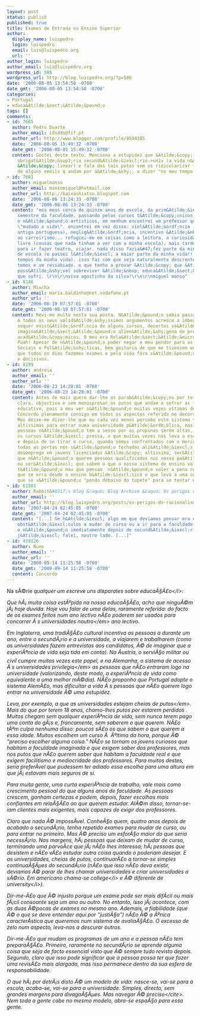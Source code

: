 ```yaml
---
layout: post
status: publish
published: true
title: Exames de Entrada no Ensino Superior
author:
  display_name: luispedro
  login: luispedro
  email: luis@luispedro.org
  url: ''
author_login: luispedro
author_email: luis@luispedro.org
wordpress_id: 586
wordpress_url: http://blog.luispedro.org/?p=586
date: '2006-08-05 13:54:58 -0700'
date_gmt: '2006-08-05 13:54:58 -0700'
categories:
- Portugal
- educa&Atilde;&sect;&Atilde;&pound;o
tags: []
comments:
- id: 7665
  author: Pedro Duarte
  author_email: idsdds@fif.pt
  author_url: http://www.blogger.com/profile/8504305
  date: '2006-08-05 15:49:32 -0700'
  date_gmt: '2006-08-05 15:49:32 -0700'
  content: Gostei deste texto. Menciona a estupidez que &Atilde;&copy; a sucess&Atilde;&pound;o
    obrigat&Atilde;&sup3;ria secund&Atilde;&iexcl;rio->univ (a vida n&Atilde;&pound;o
    &Atilde;&copy; linear) e fala dos tais putos sem os ridicularizar (ao contr&Atilde;&iexcl;rio
    de alguns emails q andam por a&Atilde;&shy;, a dizer "no meu tempo e q era bom...").
- id: 7681
  author: miguelmanso
  author_email: mansomiguel@hotmail.com
  author_url: http://baixashiatsu.blogspot.com
  date: '2006-08-06 13:24:33 -0700'
  date_gmt: '2006-08-06 13:24:33 -0700'
  content: "nos meus cerca de quinze anos de escola, da prim&Atilde;&iexcl;ria ao
    semestre da faculdade, passando pelos cursos t&Atilde;&copy;cnicos, artisticos
    e n&Atilde;&pound;o artisticos, em nenhum encontrei um professor que me tivesse
    \"mudado a vida\". encontrei em vez disso: viol&Atilde;&ordf;ncia (porrada &Atilde;&nbsp;
    antiga portuguesa), neglig&Atilde;&ordf;ncia, incentivo &Atilde;&nbsp; burrice,
    ao carreirismo... refugiei-me em coisas como a leitura, a curiosidade pelo saber
    livre (cousas que nada tinham a ver com a minha escola), mais tarde isso foi rastilho
    para ir fazer teatro, viajar. nada disso fazia&#47;fez parte da minha experi&Atilde;&ordf;ncia
    de escola (e passei l&Atilde;&iexcl; a maior parte da minha vida!! - os piores
    tempos da minha vida). isso faz com que seja naturalmente descrente na educa&Atilde;&sect;&Atilde;&pound;o
    temos e um ressabiado. o que tenho a provar &Atilde;&copy; que &Atilde;&copy;
    poss&Atilde;&shy;vel sobreviver &Atilde;&nbsp; educa&Atilde;&sect;&Atilde;&pound;o
    que sofri. \r\n\r\nviva agostinho da silva!\r\n\r\nmiguel manso"
- id: 8146
  author: Miucha
  author_email: maria.baldinho@net.vodafone.pt
  author_url: ''
  date: '2006-08-19 07:57:01 -0700'
  date_gmt: '2006-08-19 07:57:01 -0700'
  content: Revi-me muito nesta sua posta. N&Atilde;&pound;o sabia passar um cheque!
    A todos os seus valid&Atilde;&shy;ssimos argumentos acresce a imbecilidade da
    sequer exist&Atilde;&ordf;ncia de alguns cursos, decertos sa&Atilde;&shy;dos da
    imagina&Atilde;&sect;&Atilde;&pound;o alien&Atilde;&shy;gena de professores e
    acad&Atilde;&copy;micos. O meu era Rela&Atilde;&sect;&Atilde;&micro;es Internacionais.
    Puah! Apesar de n&Atilde;&pound;o poder negar o meu pendor para as Ci&Atilde;&ordf;ncias
    Sociais e Pol&Atilde;&shy;ticas, bem gostaria de que me tivessem ensinado antes
    que todos os dias fazemos exames e pela vida fora s&Atilde;&pound;o constantes
    e decisivos.
- id: 8199
  author: andreia
  author_email: ''
  author_url: ''
  date: '2006-08-23 14:28:01 -0700'
  date_gmt: '2006-08-23 14:28:01 -0700'
  content: Antes de mais quero dar-lhe os parab&Atilde;&copy;ns por ter de uma forma
    clara, objectiva e sem menospresar os putos que andam a sofrer as falhas do sistema
    educativo, pois a meu ver s&Atilde;&pound;o muitas vezes vitimas desse mesmo sistema.
    Concordo plenamente consigo em todos os aspectos referido no decorrer  do texto.
    Mas deixe-me dizer-lhe que eu cada vez menos percebo este sistema temos m&Atilde;&copy;dias
    altissimas para entrar numa universidade p&Atilde;&ordm;blica, nas privadas muitas
    pessoas n&Atilde;&pound;o tem a sesso por as propinas serem altas, temos de escolher
    os cursos &Atilde;&iexcl; pressa, o que muitas vezes nos leva a escolher erradamente
    e depois de se tirar o curso, quando somos confrontados com o mercado de trabalho
    todas as portas nos s&Atilde;&pound;o fechadas ali&Atilde;&iexcl;s a taixa de
    desemprego em jovens licenciados &Atilde;&copy; altissima, ser&Atilde;&iexcl;
    que n&Atilde;&pound;o querem pessoas qualificadas noi nosso pa&Atilde;&shy;s ?
    ou ser&Atilde;&iexcl; que sabem o que o nosso sistema de ensino vale e acham-no
    t&Atilde;&pound;o mau que pensam  n&Atilde;&pound;o valer a pena contratar licenciados?Acho
    que se erra desde o ensino b&Atilde;&iexcl;sico o que leva a uma corrente de erros
    que se v&Atilde;&pound;o "pondo debaixo do tapete" para se tentar encobrir...
- id: 61581
  author: Rabbit&#8217;s blog &raquo; Blog Archive &raquo; Os perigos do racionalismo
  author_email: ''
  author_url: http://blog.luispedro.org/posts/os-perigos-do-racionalismo
  date: '2007-04-24 02:45:05 -0700'
  date_gmt: '2007-04-24 02:45:05 -0700'
  content: "[...] Se h&Atilde;&iexcl; algo em que deviamos pensar era em retirar os
    obst&Atilde;&iexcl;culos a mudar de curso ou a ir para a faculdade mais tarde
    e n&Atilde;&pound;o imediatamente depois de secund&Atilde;&iexcl;rio. Mas disso,
    j&Atilde;&iexcl; falei, noutro lado. [...]"
- id: 419126
  author: Nuno
  author_email: ''
  author_url: ''
  date: '2008-09-14 11:25:58 -0700'
  date_gmt: '2008-09-14 11:25:58 -0700'
  content: Concordo
---
```

<p>Na s&Atilde;&copy;rie <i>qualquer um escreve uns disparates sobre educa&Atilde;&sect;&Atilde;&pound;o<&#47;i>:</p>
<p>Que h&Atilde;&iexcl; muita coisa est&Atilde;&ordm;pida na nossa educa&Atilde;&sect;&Atilde;&pound;o, acho que ningu&Atilde;&copy;m j&Atilde;&iexcl; hoje duvida. Hoje vou falar de uma delas, raramente referida: do facto de os exames feitos num ano lectivo n&Atilde;&pound;o poderem ser usados para concorrer &Atilde;&nbsp;s universidades <em>noutro<&#47;em> ano lectivo.</p>
<p>Em Inglaterra, uma tradi&Atilde;&sect;&Atilde;&pound;o cultural incentiva as pessoas a durante um ano, entre o secund&Atilde;&iexcl;rio e a universidade, a viajarem e trabalharem (como as universidades fazem entrevistas aos candidatos, &Atilde;&copy; de imaginar que a experi&Atilde;&ordf;ncia de vida seja tida em conta). Na &Atilde;ustria, o servi&Atilde;&sect;o militar ou civil cumpre muitas vezes este papel, e na Alemanha, o sistema de acesso &Atilde;&nbsp;s universidades <em>privilegia<&#47;em> as pessoas que n&Atilde;&pound;o entraram logo na universidade (valorizando, deste modo, a experi&Atilde;&ordf;ncia de vida como equivalente a uma melhor m&Atilde;&copy;dia).  N&Atilde;&pound;o proponho que Portugal adopte o sistema Alem&Atilde;&pound;o, mas dificultar a vida &Atilde;&nbsp;s pessoas que n&Atilde;&pound;o querem logo entrar na universidade &Atilde;&copy; uma estupidez.</p>
<p>Leva, por exemplo, a que as universidades estejam cheias de <em>putos<&#47;em>. Mais do que por terem 18&nbsp;anos, chamo-lhes putos por estarem perdidos . Muitos chegam sem qualquer experi&Atilde;&ordf;ncia de vida, sem nunca terem pago uma conta do g&Atilde;&iexcl;s e, francamente, sem saberem o que querem. N&Atilde;&pound;o t&Atilde;&ordf;m culpa nenhuma disso: poucos s&Atilde;&pound;o os que sabem o que querem a essa idade. Muitos escolhem um curso &Atilde;&nbsp; &Atilde;&ordm;ltima da hora, porque &Atilde;&copy; "preciso escolher alguma coisa." N&Atilde;&pound;o se tornam os jovens curiosos que habitam a faculdade imaginada e que exigem saber dos professores, mas nos putos que n&Atilde;&pound;o querem saber que habitam a faculdade real e que exigem facilitismo e mediocridade dos professores. Para muitos destes, seria prefer&Atilde;&shy;vel que pudessem ter adiado essa escolha para uma altura em que j&Atilde;&iexcl; estavam mais seguros de si.</p>
<p>Para muita gente, uma curta experi&Atilde;&ordf;ncia de trabalho, vale mais como crescimento pessoal do que alguns anos de faculdade. As pessoas crescem, ganham certezas e podem, depois, fazer escolhas mais confiantes em rela&Atilde;&sect;&Atilde;&pound;o ao que querem estudar. Al&Atilde;&copy;m disso, tornar-se-iam clientes mais exigentes, mais capazes de exigir dos professores.</p>
<p>Claro que nada &Atilde;&copy; imposs&Atilde;&shy;vel. Conhe&Atilde;&sect;o quem, quatro anos depois de acabado o secund&Atilde;&iexcl;rio, tenha repetido exames para mudar de curso, ou para entrar no primeiro. Mas &Atilde;&copy; preciso um esfor&Atilde;&sect;o maior do que seria necess&Atilde;&iexcl;rio. Nas margens, h&Atilde;&iexcl; pessoas que deixam de mudar de curso, terminando uma parvo&Atilde;&shy;ce que j&Atilde;&iexcl; n&Atilde;&pound;o lhes interessa; h&Atilde;&iexcl; pessoas que desistem e n&Atilde;&pound;o v&Atilde;&pound;o estudar outra coisa quando o poderiam desejar. E as universidades, cheias de putos, continuar&Atilde;&pound;o a tornar-se simples continua&Atilde;&sect;&Atilde;&micro;es do secund&Atilde;&iexcl;rio (n&Atilde;&pound;o que isso n&Atilde;&pound;o deva existir, deviamos &Atilde;&copy; parar de lhes chamar universidades e criar universidades a s&Atilde;&copy;rio. Em americano chama-se <i>college<&#47;i> e &Atilde;&copy; diferente de <i>university<&#47;i>).</p>
<p>Dir-me-&Atilde;&pound;o que &Atilde;&copy; injusto porque um exame pode ser mais dif&Atilde;&shy;cil ou mais f&Atilde;&iexcl;cil consoante seja um ano ou outro. No entanto, isso j&Atilde;&iexcl; acontece, com as duas &Atilde;&copy;pocas de exames no mesmo ano. Ademais, a fiabilidade (que &Atilde;&copy; o que se deve entender aqui por "justi&Atilde;&sect;a") n&Atilde;&pound;o &Atilde;&copy; a &Atilde;&ordm;nica caracter&Atilde;&shy;stica que queremos num sistema de avalia&Atilde;&sect;&Atilde;&pound;o. O excesso de zelo num aspecto, leva-nos a descurar outros.</p>
<p>Dir-me-&Atilde;&pound;o que mudam os programas de um ano e a pessoa n&Atilde;&pound;o tem prepara&Atilde;&sect;&Atilde;&pound;o. Primeiro, raramente no secund&Atilde;&iexcl;rio se aprende alguma coisa que seja de facto essencial visto que &Atilde;&copy; sempre tudo revisto depois. Segundo, claro que isso pode significar que a pessoa possa ter que fazer uma revis&Atilde;&pound;o mais alargada, mas isso permanece dentro da sua esfera de responsabilidade.</p>
<p>O que h&Atilde;&iexcl; por detr&Atilde;&iexcl;s disto &Atilde;&copy; um modelo de vida: nasce-se, vai-se para a escola, acaba-se, vai-se para a universidade. Simples, directo, sem grandes margens para divaga&Atilde;&sect;&Atilde;&micro;es. Mas <cite>navegar &Atilde;&copy; preciso<&#47;cite>. Nem toda a gente cabe no mesmo modelo, abra-se espa&Atilde;&sect;o para essa gente.</p>
